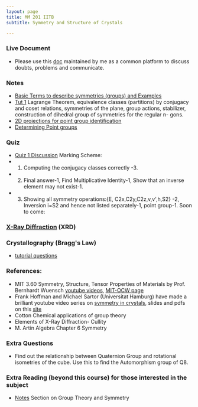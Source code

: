 ```yaml
---
layout: page
title: MM 201 IITB
subtitle: Symmetry and Structure of Crystals

---
```

### Live Document
* Please use this [doc](https://docs.google.com/document/d/1LolvOTlQXjgoUoAa9VXdlVlFPrW_xnmf8abs0Jyk9_Y/edit?usp=sharing) maintained by me as a common platform to discuss doubts, problems and communicate.

### Notes
* [Basic Terms to describe symmetries (groups) and Examples](https://drive.google.com/file/d/1DKfjXo2nxufEqZzxlnJnxpQClZsUjRS9/view?usp=sharing)
* [Tut 1](https://drive.google.com/file/d/1DNbJpA5fVLLn3Y-YrIxud18_d3xGr86a/view?usp=sharing) Lagrange Theorem, equivalence classes (partitions) by conjugacy and coset relations, symmetries of the plane, group actions, stabilizer, construction of dihedral group of symmetries for the regular n- gons.
* [2D projections for point group identification](https://pubs.acs.org/doi/pdf/10.1021/ed500898p)
* [Determining Point groups](https://en.m.wikibooks.org/wiki/Advanced_Inorganic_Chemistry/Molecular_Point_Group)

### Quiz 
* [Quiz 1 Discussion](https://drive.google.com/file/d/1GYEL5Oj8wSHT3Sld20eb2RQG34EPvZYO/view?usp=drivesdk)
Marking Scheme:
* 1. Computing the conjugacy classes correctly -3.
* 2. Final answer-1, Find Multiplicative Identity-1, Show that an inverse element may not exist-1.  
* 3. Showing all symmetry operations:{E, C2x,C2y,C2z,v,v',h,S2} -2, Inversion i=S2 and hence not listed separately-1, point group-1.
Soon to come:

### [X-Ray Diffraction](https://docs.google.com/document/d/e/2PACX-1vTUdsMtJZup_UxwzmE6D_7IZ6OCdfQRd_L3QZ6UBVHo97fCKjHkJtMih3KQ8AbofF1PYqOkYHEJwctR/pub) (XRD)

### Crystallography (Bragg's Law)
* [tutorial questions](https://docs.google.com/document/d/e/2PACX-1vTogJSfHCfKzlU1-TobYx6BvvW94SlSoxTw7lXiI-sYdYuNVTNaxiaAyLznlJxVvuFQ_gD78J09oyMP/pub)

### References: 
* MIT 3.60 Symmetry, Structure, Tensor Properties of Materials by Prof. Bernhardt Wuensch [youtube videos](https://youtu.be/vT_6DlaHcWQ), [MIT-OCW page](http://ocw.mit.edu/3-60F05)
* Frank Hoffman and Michael Sartor (Universitat Hamburg) have made a brilliant youtube video series on [symmetry in crystals](https://youtu.be/aB7PUoPxjAM), slides and pdfs on this [site](https://crystalsymmetry.wordpress.com/yt/)
* Cotton Chemical applications of group theory
* Elements of X-Ray Diffraction- Cullity
* M. Artin Algebra Chapter 6 Symmetry

### Extra Questions
* Find out the relationship between Quaternion Group and rotational isometries of the cube. Use this to find the Automorphism group of Q8.

### Extra Reading (beyond this course) for those interested in the subject
* [Notes](https://somphene.github.io/notes) Section on Group Theory and Symmetry
